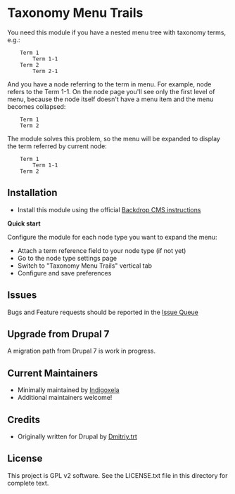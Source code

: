 # Taxonomy Menu Trails

You need this module if you have a nested menu tree with taxonomy terms, e.g.:

```
    Term 1
        Term 1-1
    Term 2
        Term 2-1
```

And you have a node referring to the term in menu. For example, node refers to the Term 1-1.
 On the node page you'll see only the first level of menu, because the node itself doesn't
 have a menu item and the menu becomes collapsed:

```
    Term 1
    Term 2
```

The module solves this problem, so the menu will be expanded to display the term referred by current node:

```
    Term 1
        Term 1-1
    Term 2
```

## Installation

- Install this module using the official 
  [Backdrop CMS instructions](https://docs.backdropcms.org/documentation/extend-with-modules)

**Quick start**

Configure the module for each node type you want to expand the menu:

- Attach a term reference field to your node type (if not yet)
- Go to the node type settings page
- Switch to "Taxonomy Menu Trails" vertical tab
- Configure and save preferences

## Issues

Bugs and Feature requests should be reported in the 
[Issue Queue](https://github.com/backdrop-contrib/taxonomy_menu_trails/issues)

## Upgrade from Drupal 7

A migration path from Drupal 7 is work in progress.

## Current Maintainers

- Minimally maintained by [Indigoxela](https://github.com/indigoxela)
- Additional maintainers welcome!

## Credits

- Originally written for Drupal by [Dmitriy.trt](https://www.drupal.org/u/dmitriytrt)

## License

This project is GPL v2 software. See the LICENSE.txt file in this directory for complete text.
